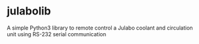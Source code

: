 # julabolib
A simple Python3 library to remote control a Julabo coolant and circulation unit using RS-232 serial communication
